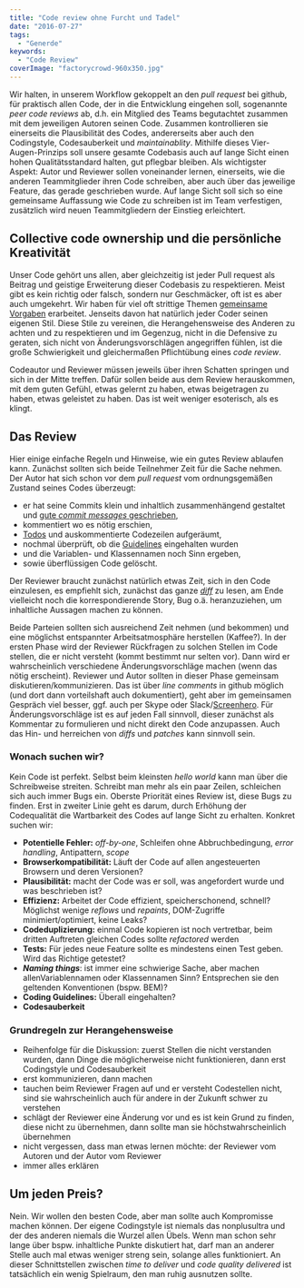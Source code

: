 ```yaml
---
title: "Code review ohne Furcht und Tadel"
date: "2016-07-27"
tags:
  - "Generde"
keywords:
  - "Code Review"
coverImage: "factorycrowd-960x350.jpg"
---
```


Wir halten, in unserem Workflow gekoppelt an den _pull request_ bei github, für praktisch allen Code, der in die Entwicklung eingehen soll, sogenannte _peer code reviews_ ab, d.h. ein Mitglied des Teams begutachtet zusammen mit dem jeweiligen Autoren seinen Code. Zusammen kontrollieren sie einerseits die Plausibilität des Codes, andererseits aber auch den Codingstyle, Codesauberkeit und _maintainablity_. Mithilfe dieses Vier-Augen-Prinzips soll unsere gesamte Codebasis auch auf lange Sicht einen hohen Qualitätsstandard halten, gut pflegbar bleiben. Als wichtigster Aspekt: Autor und Reviewer sollen voneinander lernen, einerseits, wie die anderen Teammitglieder ihren Code schreiben, aber auch über das jeweilige Feature, das gerade geschrieben wurde. Auf lange Sicht soll sich so eine gemeinsame Auffassung wie Code zu schreiben ist im Team verfestigen, zusätzlich wird neuen Teammitgliedern der Einstieg erleichtert.

## Collective code ownership und die persönliche Kreativität

Unser Code gehört uns allen, aber gleichzeitig ist jeder Pull request als Beitrag und geistige Erweiterung dieser Codebasis zu respektieren. Meist gibt es kein richtig oder falsch, sondern nur Geschmäcker, oft ist es aber auch umgekehrt. Wir haben für viel oft strittige Themen [gemeinsame Vorgaben](https://github.com/ZeitOnline/coding-guidelines) erarbeitet. Jenseits davon hat natürlich jeder Coder seinen eigenen Stil. Diese Stile zu vereinen, die Herangehensweise des Anderen zu achten und zu respektieren und im Gegenzug, nicht in die Defensive zu geraten, sich nicht von Änderungsvorschlägen angegriffen fühlen, ist die große Schwierigkeit und gleichermaßen Pflichtübung eines _code review_.

Codeautor und Reviewer müssen jeweils über ihren Schatten springen und sich in der Mitte treffen. Dafür sollen beide aus dem Review herauskommen, mit dem guten Gefühl, etwas gelernt zu haben, etwas beigetragen zu haben, etwas geleistet zu haben. Das ist weit weniger esoterisch, als es klingt.

## Das Review

Hier einige einfache Regeln und Hinweise, wie ein gutes Review ablaufen kann. Zunächst sollten sich beide Teilnehmer Zeit für die Sache nehmen. Der Autor hat sich schon vor dem _pull request_ vom ordnungsgemäßen Zustand seines Codes überzeugt:

- er hat seine Commits klein und inhaltlich zusammenhängend gestaltet und [gute _commit messages_ geschrieben](http://chris.beams.io/posts/git-commit/),
- kommentiert wo es nötig erschien,
- [Todos](http://c2.com/cgi/wiki?TodoCommentsConsideredHarmful) und auskommentierte Codezeilen aufgeräumt,
- nochmal überprüft, ob die [Guidelines](https://github.com/ZeitOnline/coding-guidelines) eingehalten wurden
- und die Variablen- und Klassennamen noch Sinn ergeben,
- sowie überflüssigen Code gelöscht.

Der Reviewer braucht zunächst natürlich etwas Zeit, sich in den Code einzulesen, es empfiehlt sich, zunächst das ganze [_diff_](https://de.wikipedia.org/wiki/Diff) zu lesen, am Ende vielleicht noch die korrespondierende Story, Bug o.ä. heranzuziehen, um inhaltliche Aussagen machen zu können.

Beide Parteien sollten sich ausreichend Zeit nehmen (und bekommen) und eine möglichst entspannter Arbeitsatmosphäre herstellen (Kaffee?). In der ersten Phase wird der Reviewer Rückfragen zu solchen Stellen im Code stellen, die er nicht versteht (kommt bestimmt nur selten vor). Dann wird er wahrscheinlich verschiedene Änderungsvorschläge machen (wenn das nötig erscheint). Reviewer und Autor sollten in dieser Phase gemeinsam diskutieren/kommunizieren. Das ist über _line comments_ in github möglich (und dort dann vorteilshaft auch dokumentiert), geht aber im gemeinsamen Gespräch viel besser, ggf. auch per Skype oder Slack/[Screenhero](https://screenhero.com/). Für Änderungsvorschläge ist es auf jeden Fall sinnvoll, dieser zunächst als Kommentar zu formulieren und nicht direkt den Code anzupassen. Auch das Hin- und herreichen von _diffs_ und _patches_ kann sinnvoll sein.

### Wonach suchen wir?

Kein Code ist perfekt. Selbst beim kleinsten _hello world_ kann man über die Schreibweise streiten. Schreibt man mehr als ein paar Zeilen, schleichen sich auch immer Bugs ein. Oberste Priorität eines Review ist, diese Bugs zu finden. Erst in zweiter Linie geht es darum, durch Erhöhung der Codequalität die Wartbarkeit des Codes auf lange Sicht zu erhalten. Konkret suchen wir:

- **Potentielle Fehler:** _off-by-one_, Schleifen ohne Abbruchbedingung, _error handling_, Antipattern, _scope_
- **Browserkompatibilität:** Läuft der Code auf allen angesteuerten Browsern und deren Versionen?
- **Plausibilität:** macht der Code was er soll, was angefordert wurde und was beschrieben ist?
- **Effizienz:** Arbeitet der Code effizient, speicherschonend, schnell? Möglichst wenige _reflows_ und _repaints_, DOM-Zugriffe minimiert/optimiert, keine Leaks?
- **Codeduplizierung:** einmal Code kopieren ist noch vertretbar, beim dritten Auftreten gleichen Codes sollte _refactored_ werden
- **Tests:** Für jedes neue Feature sollte es mindestens einen Test geben. Wird das Richtige getestet?
- **_Naming things_**: ist immer eine schwierige Sache, aber machen allenVariablennamen oder Klassennamen Sinn? Entsprechen sie den geltenden Konventionen (bspw. BEM)?
- **Coding Guidelines:** Überall eingehalten?
- **Codesauberkeit**

### Grundregeln zur Herangehensweise

- Reihenfolge für die Diskussion: zuerst Stellen die nicht verstanden wurden, dann Dinge die möglicherweise nicht funktionieren, dann erst Codingstyle und Codesauberkeit
- erst kommunizieren, dann machen
- tauchen beim Reviewer Fragen auf und er versteht Codestellen nicht, sind sie wahrscheinlich auch für andere in der Zukunft schwer zu verstehen
- schlägt der Reviewer eine Änderung vor und es ist kein Grund zu finden, diese nicht zu übernehmen, dann sollte man sie höchstwahrscheinlich übernehmen
- nicht vergessen, dass man etwas lernen möchte: der Reviewer vom Autoren und der Autor vom Reviewer
- immer alles erklären

## Um jeden Preis?

Nein. Wir wollen den besten Code, aber man sollte auch Kompromisse machen können. Der eigene Codingstyle ist niemals das nonplusultra und der des anderen niemals die Wurzel allen Übels. Wenn man schon sehr lange über bspw. inhaltliche Punkte diskutiert hat, darf man an anderer Stelle auch mal etwas weniger streng sein, solange alles funktioniert. An dieser Schnittstellen zwischen _time to deliver_ und _code quality delivered_ ist tatsächlich ein wenig Spielraum, den man ruhig ausnutzen sollte.
